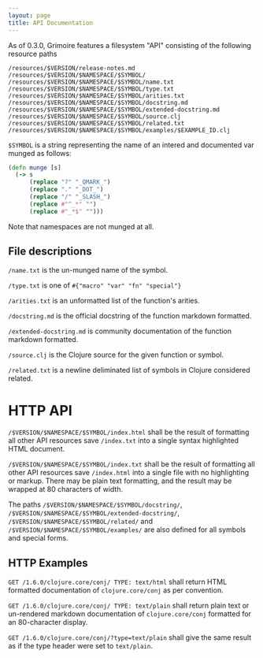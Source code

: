 ```yaml
---
layout: page
title: API Documentation
---
```


As of 0.3.0, Grimoire features a filesystem "API" consisting of the
following resource paths

```
/resources/$VERSION/release-notes.md
/resources/$VERSION/$NAMESPACE/$SYMBOL/
/resources/$VERSION/$NAMESPACE/$SYMBOL/name.txt
/resources/$VERSION/$NAMESPACE/$SYMBOL/type.txt
/resources/$VERSION/$NAMESPACE/$SYMBOL/arities.txt
/resources/$VERSION/$NAMESPACE/$SYMBOL/docstring.md
/resources/$VERSION/$NAMESPACE/$SYMBOL/extended-docstring.md
/resources/$VERSION/$NAMESPACE/$SYMBOL/source.clj
/resources/$VERSION/$NAMESPACE/$SYMBOL/related.txt
/resources/$VERSION/$NAMESPACE/$SYMBOL/examples/$EXAMPLE_ID.clj
```

`$SYMBOL` is a string representing the name of an intered and
documented var munged as follows:

```Clojure
(defn munge [s]
  (-> s
      (replace "?" "_QMARK_")
      (replace "." "_DOT_")
      (replace "/" "_SLASH_")
      (replace #"^_*" "")
      (replace #"_*$" "")))
```

Note that namespaces are not munged at all.

## File descriptions

`/name.txt` is the un-munged name of the symbol.

`/type.txt` is one of `#{"macro" "var" "fn" "special"}`

`/arities.txt` is an unformatted list of the function's arities.

`/docstring.md` is the official docstring of the function markdown formatted.

`/extended-docstring.md` is community documentation of the function markdown formatted.

`/source.clj` is the Clojure source for the given function or symbol.

`/related.txt` is a newline deliminated list of symbols in Clojure considered related.

# HTTP API

`/$VERSION/$NAMESPACE/$SYMBOL/index.html` shall be the result of
formatting all other API resources save `/index.txt` into a single
syntax highlighted HTML document.

`/$VERSION/$NAMESPACE/$SYMBOL/index.txt` shall be the result of
formatting all other API resources save `/index.html` into a single
file with no highlighting or markup. There may be plain text
formatting, and the result may be wrapped at 80 characters of width.

The paths `/$VERSION/$NAMESPACE/$SYMBOL/docstring/`,
`/$VERSION/$NAMESPACE/$SYMBOL/extended-docstring/`,
`/$VERSION/$NAMESPACE/$SYMBOL/related/` and
`/$VERSION/$NAMESPACE/$SYMBOL/examples/` are also defined for all
symbols and special forms.

## HTTP Examples

`GET /1.6.0/clojure.core/conj/ TYPE: text/html` shall return
HTML formatted documentation of `clojure.core/conj` as per convention.

`GET /1.6.0/clojure.core/conj/ TYPE: text/plain` shall return plain
text or un-rendered markdown documentation of `clojure.core/conj`
formatted for an 80-character display.

`GET /1.6.0/clojure.core/conj/?type=text/plain` shall give the same
result as if the type header were set to `text/plain`.
